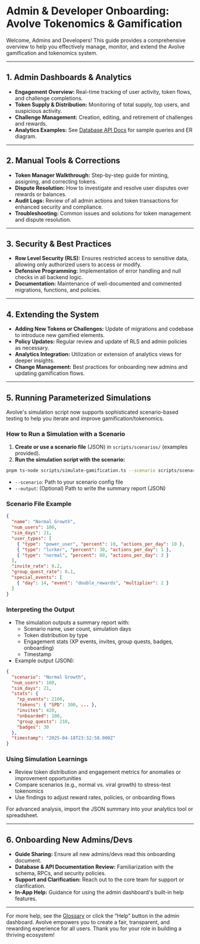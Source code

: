 # Admin & Developer Onboarding: Avolve Tokenomics & Gamification

Welcome, Admins and Developers! This guide provides a comprehensive overview to help you effectively manage, monitor, and extend the Avolve gamification and tokenomics system.

---

## 1. Admin Dashboards & Analytics

- **Engagement Overview:** Real-time tracking of user activity, token flows, and challenge completions.
- **Token Supply & Distribution:** Monitoring of total supply, top users, and suspicious activity.
- **Challenge Management:** Creation, editing, and retirement of challenges and rewards.
- **Analytics Examples:** See [Database API Docs](./database-api.md) for sample queries and ER diagram.

---

## 2. Manual Tools & Corrections

- **Token Manager Walkthrough:** Step-by-step guide for minting, assigning, and correcting tokens.
- **Dispute Resolution:** How to investigate and resolve user disputes over rewards or balances.
- **Audit Logs:** Review of all admin actions and token transactions for enhanced security and compliance.
- **Troubleshooting:** Common issues and solutions for token management and dispute resolution.

---

## 3. Security & Best Practices

- **Row Level Security (RLS):** Ensures restricted access to sensitive data, allowing only authorized users to access or modify.
- **Defensive Programming:** Implementation of error handling and null checks in all backend logic.
- **Documentation:** Maintenance of well-documented and commented migrations, functions, and policies.

---

## 4. Extending the System

- **Adding New Tokens or Challenges:** Update of migrations and codebase to introduce new gamified elements.
- **Policy Updates:** Regular review and update of RLS and admin policies as necessary.
- **Analytics Integration:** Utilization or extension of analytics views for deeper insights.
- **Change Management:** Best practices for onboarding new admins and updating gamification flows.

---

## 5. Running Parameterized Simulations

Avolve's simulation script now supports sophisticated scenario-based testing to help you iterate and improve gamification/tokenomics.

### How to Run a Simulation with a Scenario

1. **Create or use a scenario file** (JSON) in `scripts/scenarios/` (examples provided).
2. **Run the simulation script with the scenario:**

```bash
pnpm ts-node scripts/simulate-gamification.ts --scenario scripts/scenarios/normal-growth.json --output results/normal-growth-summary.json
```

- `--scenario`: Path to your scenario config file
- `--output`: (Optional) Path to write the summary report (JSON)

### Scenario File Example

```json
{
  "name": "Normal Growth",
  "num_users": 100,
  "sim_days": 21,
  "user_types": [
    { "type": "power_user", "percent": 10, "actions_per_day": 10 },
    { "type": "lurker", "percent": 30, "actions_per_day": 1 },
    { "type": "normal", "percent": 60, "actions_per_day": 3 }
  ],
  "invite_rate": 0.2,
  "group_quest_rate": 0.1,
  "special_events": [
    { "day": 14, "event": "double_rewards", "multiplier": 2 }
  ]
}
```

### Interpreting the Output

- The simulation outputs a summary report with:
  - Scenario name, user count, simulation days
  - Token distribution by type
  - Engagement stats (XP events, invites, group quests, badges, onboarding)
  - Timestamp
- Example output (JSON):

```json
{
  "scenario": "Normal Growth",
  "num_users": 100,
  "sim_days": 21,
  "stats": {
    "xp_events": 2100,
    "tokens": { "SPD": 300, ... },
    "invites": 420,
    "onboarded": 100,
    "group_quests": 210,
    "badges": 30
  },
  "timestamp": "2025-04-18T23:32:58.000Z"
}
```

### Using Simulation Learnings

- Review token distribution and engagement metrics for anomalies or improvement opportunities
- Compare scenarios (e.g., normal vs. viral growth) to stress-test tokenomics
- Use findings to adjust reward rates, policies, or onboarding flows

For advanced analysis, import the JSON summary into your analytics tool or spreadsheet.

---

## 6. Onboarding New Admins/Devs

- **Guide Sharing:** Ensure all new admins/devs read this onboarding document.
- **Database & API Documentation Review:** Familiarization with the schema, RPCs, and security policies.
- **Support and Clarification:** Reach out to the core team for support or clarification.
- **In-App Help:** Guidance for using the admin dashboard's built-in help features.

---

For more help, see the [Glossary](./glossary.md) or click the “Help” button in the admin dashboard. Avolve empowers you to create a fair, transparent, and rewarding experience for all users. Thank you for your role in building a thriving ecosystem!
